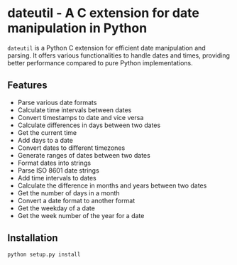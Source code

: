 # dateutil - A C extension for date manipulation in Python

`dateutil` is a Python C extension for efficient date manipulation and parsing. It offers various functionalities to handle dates and times, providing better performance compared to pure Python implementations.

## Features

- Parse various date formats
- Calculate time intervals between dates
- Convert timestamps to date and vice versa
- Calculate differences in days between two dates
- Get the current time
- Add days to a date
- Convert dates to different timezones
- Generate ranges of dates between two dates
- Format dates into strings
- Parse ISO 8601 date strings
- Add time intervals to dates
- Calculate the difference in months and years between two dates
- Get the number of days in a month
- Convert a date format to another format
- Get the weekday of a date
- Get the week number of the year for a date

## Installation

```bash
python setup.py install
